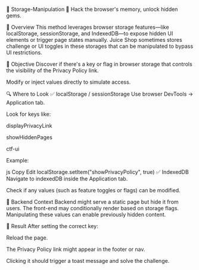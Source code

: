 💾 Storage-Manipulation
🧠 Hack the browser's memory, unlock hidden gems.

🧩 Overview
This method leverages browser storage features—like localStorage, sessionStorage, and IndexedDB—to expose hidden UI elements or trigger page states manually. Juice Shop sometimes stores challenge or UI toggles in these storages that can be manipulated to bypass UI restrictions.

🎯 Objective
Discover if there's a key or flag in browser storage that controls the visibility of the Privacy Policy link.

Modify or inject values directly to simulate access.

🔍 Where to Look
✅ localStorage / sessionStorage
Use browser DevTools → Application tab.

Look for keys like:

displayPrivacyLink

showHiddenPages

ctf-ui

Example:

js
Copy
Edit
localStorage.setItem("showPrivacyPolicy", true)
✅ IndexedDB
Navigate to indexedDB inside the Application tab.

Check if any values (such as feature toggles or flags) can be modified.

🔐 Backend Context
Backend might serve a static page but hide it from users. The front-end may conditionally render based on storage flags. Manipulating these values can enable previously hidden content.

🚀 Result
After setting the correct key:

Reload the page.

The Privacy Policy link might appear in the footer or nav.

Clicking it should trigger a toast message and solve the challenge.
